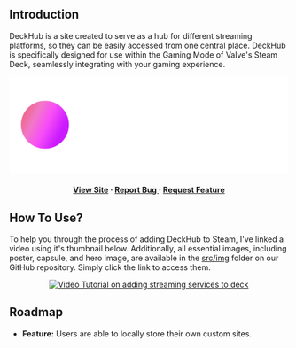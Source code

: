 ## Introduction
DeckHub is a site created to serve as a hub for different streaming platforms, so they can be easily accessed from one central place. DeckHub is specifically designed for use within the Gaming Mode of Valve's Steam Deck, seamlessly integrating with your gaming experience.
<div align="center">
  <p><a href="https://frietvorkje69.github.io/DeckHub/" target="_blank"><img src="https://github.com/Frietvorkje69/DeckHub/blob/master/src/img/logo.png?raw=true" width="700" alt="DeckHub Banner"></a></p>
  <h4> <a href=https://frietvorkje69.github.io/DeckHub/>View Site</a> <span> · </span> <a href="https://github.com/Frietvorkje69/DeckHub/issues"> Report Bug </a> <span> · </span> <a href="https://github.com/Frietvorkje69/DeckHub/issues"> Request Feature </a> </h4>
</div>

## How To Use?
To help you through the process of adding DeckHub to Steam, I've linked a video using it's thumbnail below. Additionally, all essential images, including poster, capsule, and hero image, are available in the <a href="https://github.com/Frietvorkje69/DeckHub/tree/master/img" target="_blank">src/img</a> folder on our GitHub repository. Simply click the link to access them.

<p align="center"><a href="https://youtu.be/RCVy2BzxzN8" target="_blank"><img src="https://i.ytimg.com/vi/RCVy2BzxzN8/maxresdefault.jpg" width="700" alt="Video Tutorial on adding streaming services to deck"></a></p>

## Roadmap

- <b>Feature:</b> Users are able to locally store their own custom sites.
